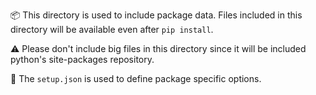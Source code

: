 📦 This directory is used to include package data. Files included in this
directory will be available even after `pip install`.

⚠️ Please don't include big files in this directory since it will be included
python's site-packages repository.

🔧 The `setup.json` is used to define package specific options.
